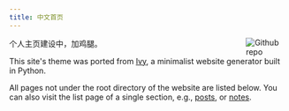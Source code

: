 ```yaml
---
title: 中文首页
---
```


[<img src="./log.JPG" style="max-width:15%;min-width:40px;float:right;" alt="Github repo" />](https://me.fangbucks.com)

个人主页建设中，加鸡腿。

This site's theme was ported from [Ivy](https://github.com/dmulholland/ivy), a minimalist website generator built in Python. 

All pages not under the root directory of the website are listed below. You can also visit the list page of a single section, e.g., [posts](/post/), or [notes](/note/).

